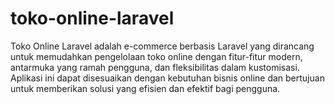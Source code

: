 # toko-online-laravel
Toko Online Laravel adalah e-commerce berbasis Laravel yang dirancang untuk memudahkan pengelolaan toko online dengan fitur-fitur modern, antarmuka yang ramah pengguna, dan fleksibilitas dalam kustomisasi. Aplikasi ini dapat disesuaikan dengan kebutuhan bisnis online dan bertujuan untuk memberikan solusi yang efisien dan efektif bagi pengguna.
